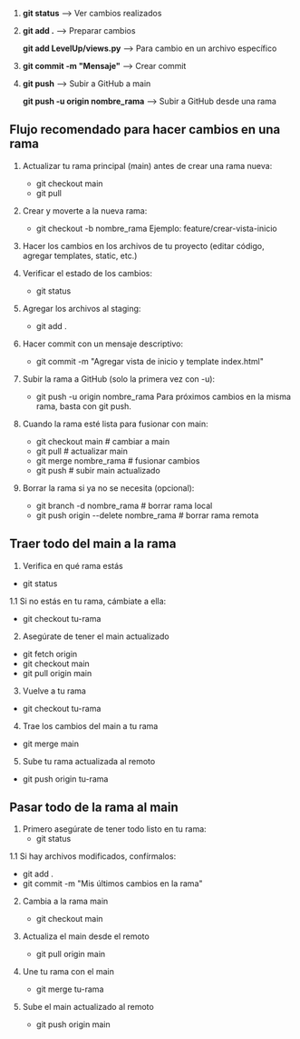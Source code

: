 1. **git status**          --> Ver cambios realizados
2. **git add .**           --> Preparar cambios
   
   **git add LevelUp/views.py** --> Para cambio en un archivo específico
4. **git commit -m "Mensaje"**  --> Crear commit
5. **git push**            --> Subir a GitHub a main
   
   **git push -u origin nombre_rama**  --> Subir a GitHub desde una rama




## Flujo recomendado para hacer cambios en una rama

1. Actualizar tu rama principal (main) antes de crear una rama nueva:

   - git checkout main
   - git pull


2. Crear y moverte a la nueva rama:

   - git checkout -b nombre_rama
     Ejemplo: feature/crear-vista-inicio

3. Hacer los cambios en los archivos de tu proyecto (editar código, agregar templates, static, etc.)
4. Verificar el estado de los cambios:
   
   - git status


5. Agregar los archivos al staging:

   - git add .


6. Hacer commit con un mensaje descriptivo:

   - git commit -m "Agregar vista de inicio y template index.html"


7. Subir la rama a GitHub (solo la primera vez con -u):

   - git push -u origin nombre_rama
      Para próximos cambios en la misma rama, basta con git push.

8. Cuando la rama esté lista para fusionar con main:

   - git checkout main      # cambiar a main
   - git pull               # actualizar main
   - git merge nombre_rama  # fusionar cambios
   - git push               # subir main actualizado


9. Borrar la rama si ya no se necesita (opcional):

   - git branch -d nombre_rama           # borrar rama local
   - git push origin --delete nombre_rama  # borrar rama remota


## Traer todo del main a la rama

1. Verifica en qué rama estás
- git status

1.1 Si no estás en tu rama, cámbiate a ella:

- git checkout tu-rama

2. Asegúrate de tener el main actualizado
- git fetch origin
- git checkout main
- git pull origin main

3. Vuelve a tu rama
- git checkout tu-rama

4. Trae los cambios del main a tu rama
- git merge main

5. Sube tu rama actualizada al remoto
- git push origin tu-rama


## Pasar todo de la rama al main

1. Primero asegúrate de tener todo listo en tu rama:
   - git status

1.1 Si hay archivos modificados, confírmalos:
   - git add .
   - git commit -m "Mis últimos cambios en la rama"

2. Cambia a la rama main
   - git checkout main

3. Actualiza el main desde el remoto
   - git pull origin main

4. Une tu rama con el main
   - git merge tu-rama

5. Sube el main actualizado al remoto
   - git push origin main
